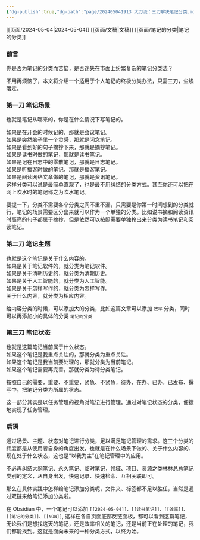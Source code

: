 ```yaml
---
{"dg-publish":true,"dg-path":"page/202405041913 大刀流：三刀解决笔记分类.md","permalink":"/page/202405041913 大刀流：三刀解决笔记分类/"}
---
```


[[页面/2024-05-04\|2024-05-04]] [[页面/文稿\|文稿]] [[页面/笔记的分类\|笔记的分类]]

### 前言
你是否为笔记的分类而苦恼，是否迷失在市面上纷繁复杂的笔记分类法？

不用再烦恼了，本文将介绍一个适用于个人笔记的终极分类办法，只需三刀，尘埃落定。

### 第一刀 笔记场景
也就是笔记从哪来的，你是在什么情况下写笔记的。

如果是在开会的时候记的，那就是会议笔记。  
如果是突然脑子里一个灵感，那就是闪念笔记。  
如果是看到好的句子摘抄下来，那就是摘抄笔记。  
如果是读书时做的笔记，那就是读书笔记。  
如果是记在日志中的零散笔记，那就是日志笔记。  
如果是听播客时做的笔记，那就是播客笔记。  
如果是阅读网络文章做的笔记，那就是资讯笔记。  
这样分类可以说是最简单直观了，也是最不用纠结的分类方式。甚至你还可以把在网上吹水时的笔记称之为吹水笔记。 

要提一下，分类不需要各个分类之间不重不漏，只需要是你第一时间想到的分类就行，笔记的场景需要区分出来就可以作为一个单独的分类。比如说书摘和阅读资讯时高亮的句子都属于摘抄，但是依然可以按照需要单独拎出来分类为读书笔记和阅读笔记。

### 第二刀 笔记主题
也就是这个笔记是关于什么内容的。  
如果是关于笔记软件的，就分类为笔记软件。  
如果是关于清朝历史的，就分类为清朝历史。  
如果是关于人工智能的，就分类为人工智能。  
如果是关于怎样写作的，就分类为怎样写作。  
关于什么内容，就分类为相应内容。

给内容分类的时候，可以添加大的分类，比如这篇文章可以添加 `效率` 分类，同时可以再添加小的具体的分类 `笔记的分类`

### 第三刀 笔记状态
也就是这篇笔记当前属于什么状态。  
如果这个笔记是我重点关注的，那就分类为重点关注。  
如果这个笔记是我当前要处理的，那就分类为当前笔记。  
如果这个笔记需要再完善，那就分类为待分类笔记。  

按照自己的需要，重要、不重要，紧急、不紧急，待办、在办、已办，已发布、撰写中，把笔记分类为所属的状态。  

这一部分其实是以任务管理的视角对笔记进行管理。通过对笔记状态的分类，便捷地实现了任务管理。

### 后语
通过场景、主题、状态对笔记进行分类，足以满足笔记管理的需求。这三个分类的纬度都是从使用者自身的角度出发，也就是在什么场景下做的、关于什么内容的、现在处于什么状态，这也是“以我为主”在笔记管理中的应用。  

不必再纠结大纲笔记、永久笔记、临时笔记，领域、项目、资源之类林林总总笔记类别的定义，从自身出发，快速记录、快速检索、互相关联即可。

那么在具体实践中怎样给笔记添加分类呢，文件夹、标签都不足以胜任，当然是通过双链来给笔记添加分类啦。  

在 Obsidian 中，一个笔记可以添加 `[[2024-05-04]]、[[读书笔记]]、[[效率]]、[[笔记的分类]]、[[NOW]]`, 这样在各自页面底部反链面板，都可以看到这篇笔记，无论我们是想找这天的笔记，还是效率相关的笔记，还是当前正在处理的笔记，我们都能找到。这就是面向未来的一种分类方式，以终为始。

